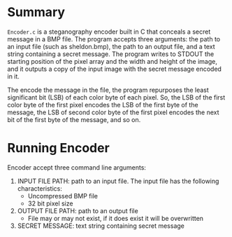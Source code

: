# Summary
`Encoder.c` is a steganography encoder built in C that conceals a secret message in a BMP file. The program accepts three arguments: the path to an input file (such as sheldon.bmp), the path to an output file, and a text string containing a secret message. The program writes to STDOUT the starting position of the pixel array and the width and height of the image, and it outputs a copy of the input image with the secret message encoded in it.

The encode the message in the file, the program repurposes the least significant bit (LSB) of each color byte of each pixel. So, the LSB of the first color byte of the first pixel encodes the LSB of the first byte of the message, the LSB of second color byte of the first pixel encodes the next bit of the first byte of the message, and so on.

# Running Encoder
Encoder accept three command line arguments:

1. INPUT FILE PATH: path to an input file. The input file has the following characteristics:
	- Uncompressed BMP file
	- 32 bit pixel size
1. OUTPUT FILE PATH: path to an output file
	- File may or may not exist, if it does exist it will be overwritten
1. SECRET MESSAGE: text string containing secret message
